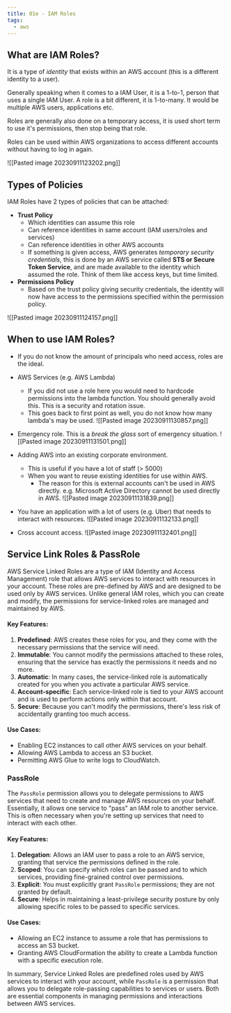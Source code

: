 ```yaml
---
title: 01e - IAM Roles
tags:
  - aws
---
```

## What are IAM Roles?

It is a type of *identity* that exists within an AWS account (this is a different identity to a user). 

Generally speaking when it comes to a IAM User, it is a 1-to-1, person that uses a single IAM User.
A role is a bit different, it is 1-to-many. It would be multiple AWS users, applications etc. 

Roles are generally also done on a temporary access, it is used short term to use it's permissions, then stop being that role.

Roles can be used within AWS organizations to access different accounts without having to log in again.

![[Pasted image 20230911123202.png]]

## Types of Policies

IAM Roles have 2 types of policies that can be attached:

- **Trust Policy**
	- Which identities can assume this role
	- Can reference identities in same account (IAM users/roles and services)
	- Can reference identities in other AWS accounts
	- If something is given access, AWS generates *temporary security credentials*, this is done by an AWS service called **STS or Secure Token Service**, and are made available to the identity which assumed the role. Think of them like access keys, but time limited.
- **Permissions Policy**
	- Based on the trust policy giving security credentials, the identity will now have access to the permissions specified within the permission policy.

![[Pasted image 20230911124157.png]]

## When to use IAM Roles?

- If you do not know the amount of principals who need access, roles are the ideal.

- AWS Services (e.g. AWS Lambda)
	- If you did not use a role here you would need to hardcode permissions into the lambda function. You should generally avoid this. This is a security and rotation issue.
	- This goes back to first point as well, you do not know how many lambda's may be used.
		![[Pasted image 20230911130857.png]]

- Emergency role. This is a *break the glass* sort of emergency situation. 
		![[Pasted image 20230911131501.png]]

- Adding AWS into an existing corporate environment.
	- This is useful if you have a lot of staff (> 5000)
	- When you want to reuse existing identities for use within AWS. 
		- The reason for this is external accounts can't be used in AWS directly. e.g. Microsoft Active Directory cannot be used directly in AWS.
		![[Pasted image 20230911131839.png]]

- You have an application with a lot of users (e.g. Uber) that needs to interact with resources.
		![[Pasted image 20230911132133.png]]

- Cross account access.
		![[Pasted image 20230911132401.png]]

## Service Link Roles & PassRole

AWS Service Linked Roles are a type of IAM (Identity and Access Management) role that allows AWS services to interact with resources in your account. These roles are pre-defined by AWS and are designed to be used only by AWS services. Unlike general IAM roles, which you can create and modify, the permissions for service-linked roles are managed and maintained by AWS.

#### Key Features:

1. **Predefined**: AWS creates these roles for you, and they come with the necessary permissions that the service will need.
2. **Immutable**: You cannot modify the permissions attached to these roles, ensuring that the service has exactly the permissions it needs and no more.
3. **Automatic**: In many cases, the service-linked role is automatically created for you when you activate a particular AWS service.
4. **Account-specific**: Each service-linked role is tied to your AWS account and is used to perform actions only within that account.
5. **Secure**: Because you can't modify the permissions, there's less risk of accidentally granting too much access.

#### Use Cases:

- Enabling EC2 instances to call other AWS services on your behalf.
- Allowing AWS Lambda to access an S3 bucket.
- Permitting AWS Glue to write logs to CloudWatch.

### PassRole

The `PassRole` permission allows you to delegate permissions to AWS services that need to create and manage AWS resources on your behalf. Essentially, it allows one service to "pass" an IAM role to another service. This is often necessary when you're setting up services that need to interact with each other.

#### Key Features:

1. **Delegation**: Allows an IAM user to pass a role to an AWS service, granting that service the permissions defined in the role.
2. **Scoped**: You can specify which roles can be passed and to which services, providing fine-grained control over permissions.
3. **Explicit**: You must explicitly grant `PassRole` permissions; they are not granted by default.
4. **Secure**: Helps in maintaining a least-privilege security posture by only allowing specific roles to be passed to specific services.

#### Use Cases:

- Allowing an EC2 instance to assume a role that has permissions to access an S3 bucket.
- Granting AWS CloudFormation the ability to create a Lambda function with a specific execution role.

In summary, Service Linked Roles are predefined roles used by AWS services to interact with your account, while `PassRole` is a permission that allows you to delegate role-passing capabilities to services or users. Both are essential components in managing permissions and interactions between AWS services.